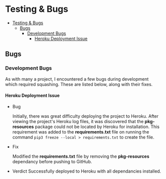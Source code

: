 # Testing & Bugs

- [Testing & Bugs](#testing--bugs)
  - [Bugs](#bugs)
    - [Development Bugs](#development-bugs)
      - [Heroku Deployment Issue](#heroku-deployment-issue)

## Bugs

### Development Bugs

As with many a project, I encountered a few bugs during development which required squashing. These are listed below, along with their fixes.

#### Heroku Deployment Issue

- Bug

    Initially, there was great difficulty deploying the project to Heroku.  After viewing the project's Heroku log files, it was discovered that the **pkg-resources** package could not be located by Heroku for installation. This requirement was added to the **requirements.txt** file on running the command `pip3 freeze --local > requirements.txt` to create the file.

- Fix

    Modified the **requirements.txt** file by removing the **pkg-resources** dependancy before pushing to GitHub.

- Verdict
    Successfully deployed to Heroku with all dependancies installed.